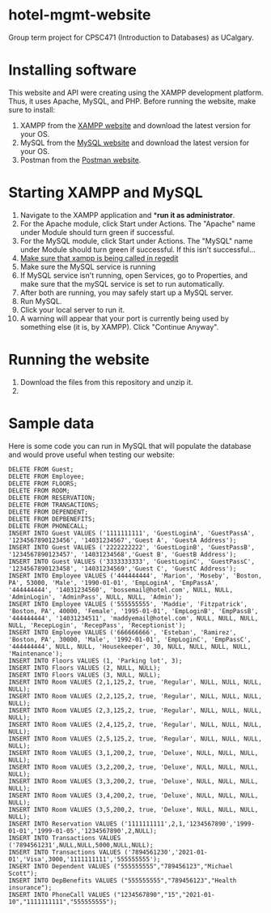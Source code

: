 # hotel-mgmt-website
Group term project for CPSC471 (Introduction to Databases) as UCalgary.

# Installing software
This website and API were creating using the XAMPP development platform. Thus, it uses Apache, MySQL, and PHP. 
Before running the website, make sure to install:
1. XAMPP from the [XAMPP website](https://www.apachefriends.org/download.html) and download the latest version for your OS.
2. MySQL from the [MySQL website](https://dev.mysql.com/downloads/mysql/) and download the latest version for your OS.
3. Postman from the [Postman website](https://www.postman.com/downloads/).

# Starting XAMPP and MySQL
1. Navigate to the XAMPP application and ***run it as administrator**.
2. For the Apache module, click Start under Actions. The "Apache" name under Module should turn green if successful.
3. For the MySQL module, click Start under Actions. The "MySQL" name under Module should turn green if successful. If this isn't successful...
  1. [Make sure that xampp is being called in regedit](https://stackoverflow.com/questions/21279442/xampp-mysql-not-starting-attempting-to-start-mysql-service/41664326#:~:text=If%20my%20sql%20running%20But,.......&text=One%20of%20many%20reasons%20is,is%20run%20mySQL%20service%20manually.)
  2. Make sure the MySQL service is running 
  3. If MySQL service isn't running, open Services, go to Properties, and make sure that 
    the mySQL service is set to run automatically.
4. After both are running, you may safely start up a MySQL server.
  1. Run MySQL.
  2. Click your local server to run it.
  3. A warning will appear that your port is currently being used by something else (it is, by XAMPP). Click "Continue Anyway".

# Running the website
1. Download the files from this repository and unzip it. 
2. 

# Sample data
Here is some code you can run in MySQL that will populate the database and would prove useful when testing our website:
```
DELETE FROM Guest;
DELETE FROM Employee;
DELETE FROM FLOORS;
DELETE FROM ROOM;
DELETE FROM RESERVATION;
DELETE FROM TRANSACTIONS;
DELETE FROM DEPENDENT;
DELETE FROM DEPBENEFITS;
DELETE FROM PHONECALL;
INSERT INTO Guest VALUES ('1111111111', 'GuestLoginA', 'GuestPassA', '1234567890123456', '14031234567','Guest A', 'GuestA Address');
INSERT INTO Guest VALUES ('2222222222', 'GuestLoginB', 'GuestPassB', '1234567890123457', '14031234568','Guest B', 'GuestB Address');
INSERT INTO Guest VALUES ('3333333333', 'GuestLoginC', 'GuestPassC', '1234567890123458', '14031234569','Guest C', 'GuestC Address');
INSERT INTO Employee VALUES ('444444444', 'Marion', 'Moseby', 'Boston, PA', 53000, 'Male', '1990-01-01', 'EmpLoginA', 'EmpPassA', '444444444', '14031234560', 'bossemail@hotel.com', NULL, NULL, 'AdminLogin', 'AdminPass', NULL, NULL, 'Admin');
INSERT INTO Employee VALUES ('555555555', 'Maddie', 'Fitzpatrick', 'Boston, PA', 40000, 'Female', '1995-01-01', 'EmpLoginB', 'EmpPassB', '444444444', '14031234511', 'maddyemail@hotel.com', NULL, NULL, NULL, NULL, 'RecepLogin', 'RecepPass', 'Receptionist');
INSERT INTO Employee VALUES ('666666666', 'Esteban', 'Ramirez', 'Boston, PA', 30000, 'Male', '1992-01-01', 'EmpLoginC', 'EmpPassC', '444444444', NULL, NULL, 'Housekeeper', 30, NULL, NULL, NULL, NULL, 'Maintenance');
INSERT INTO Floors VALUES (1, 'Parking lot', 3);
INSERT INTO Floors VALUES (2, NULL, NULL);
INSERT INTO Floors VALUES (3, NULL, NULL);
INSERT INTO Room VALUES (2,1,125,2, true, 'Regular', NULL, NULL, NULL, NULL);
INSERT INTO Room VALUES (2,2,125,2, true, 'Regular', NULL, NULL, NULL, NULL);
INSERT INTO Room VALUES (2,3,125,2, true, 'Regular', NULL, NULL, NULL, NULL);
INSERT INTO Room VALUES (2,4,125,2, true, 'Regular', NULL, NULL, NULL, NULL);
INSERT INTO Room VALUES (2,5,125,2, true, 'Regular', NULL, NULL, NULL, NULL);
INSERT INTO Room VALUES (3,1,200,2, true, 'Deluxe', NULL, NULL, NULL, NULL);
INSERT INTO Room VALUES (3,2,200,2, true, 'Deluxe', NULL, NULL, NULL, NULL);
INSERT INTO Room VALUES (3,3,200,2, true, 'Deluxe', NULL, NULL, NULL, NULL);
INSERT INTO Room VALUES (3,4,200,2, true, 'Deluxe', NULL, NULL, NULL, NULL);
INSERT INTO Room VALUES (3,5,200,2, true, 'Deluxe', NULL, NULL, NULL, NULL);
INSERT INTO Reservation VALUES ('1111111111',2,1,'1234567890','1999-01-01','1999-01-05','1234567890',2,NULL);
INSERT INTO Transactions VALUES ('7894561231',NULL,NULL,5000,NULL,NULL);
INSERT INTO Transactions VALUES ('7894561230','2021-01-01','Visa',3000,'1111111111','555555555');
INSERT INTO Dependent VALUES ("555555555","789456123","Michael Scott");
INSERT INTO DepBenefits VALUES ("555555555","789456123","Health insurance");
INSERT INTO PhoneCall VALUES ("1234567890","15","2021-01-10","1111111111","555555555");
```
